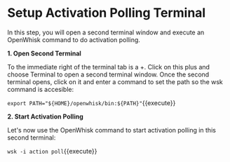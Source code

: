 # Setup Activation Polling Terminal

In this step, you will open a second terminal window and execute an OpenWhisk command to do activation polling.

**1. Open Second Terminal**

To the immediate right of the terminal tab is a +.  Click on this plus and choose Terminal to open a second terminal window.
Once the second terminal opens, click on it and enter a command to set the path so the wsk command is accesible:

``export PATH="${HOME}/openwhisk/bin:${PATH}"``{{execute}}

**2. Start Activation Polling**

Let's now use the OpenWhisk command to start activation polling in this second terminal:

``wsk -i action poll``{{execute}}
